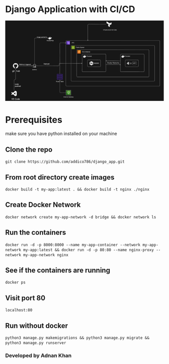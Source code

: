 # Django Application with CI/CD 

![Design](/static/design.png)

# Prerequisites
make sure you have python installed on your machine

## Clone the repo
```
git clone https://github.com/addico786/django_app.git
```

## From root directory create images
```
docker build -t my-app:latest . && docker build -t nginx ./nginx
```
## Create Docker Network
```
docker network create my-app-network -d bridge && docker network ls
```

## Run the containers 
```
docker run -d -p 8000:8000 --name my-app-container --network my-app-network my-app:latest && docker run -d -p 80:80 --name nginx-proxy --network my-app-network nginx
```
## See if the containers are running
```
docker ps
```
## Visit port 80
```
localhost:80
```
## Run without docker 
```
python3 manage.py makemigrations && python3 manage.py migrate && python3 manage.py runserver 
```

### Developed by Adnan Khan